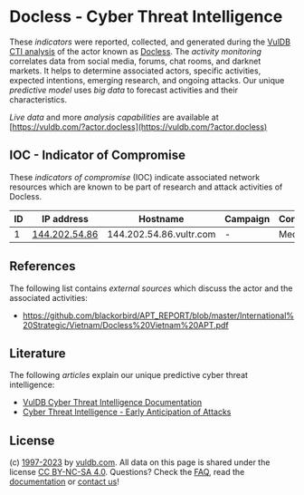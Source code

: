 # Docless - Cyber Threat Intelligence

These _indicators_ were reported, collected, and generated during the [VulDB CTI analysis](https://vuldb.com/?kb.cti) of the actor known as [Docless](https://vuldb.com/?actor.docless). The _activity monitoring_ correlates data from social media, forums, chat rooms, and darknet markets. It helps to determine associated actors, specific activities, expected intentions, emerging research, and ongoing attacks. Our unique _predictive model_ uses _big data_ to forecast activities and their characteristics.

_Live data_ and more _analysis capabilities_ are available at [https://vuldb.com/?actor.docless](https://vuldb.com/?actor.docless)

## IOC - Indicator of Compromise

These _indicators of compromise_ (IOC) indicate associated network resources which are known to be part of research and attack activities of Docless.

ID | IP address | Hostname | Campaign | Confidence
-- | ---------- | -------- | -------- | ----------
1 | [144.202.54.86](https://vuldb.com/?ip.144.202.54.86) | 144.202.54.86.vultr.com | - | Medium

## References

The following list contains _external sources_ which discuss the actor and the associated activities:

* https://github.com/blackorbird/APT_REPORT/blob/master/International%20Strategic/Vietnam/Docless%20Vietnam%20APT.pdf

## Literature

The following _articles_ explain our unique predictive cyber threat intelligence:

* [VulDB Cyber Threat Intelligence Documentation](https://vuldb.com/?kb.cti)
* [Cyber Threat Intelligence - Early Anticipation of Attacks](https://www.scip.ch/en/?labs.20201022)

## License

(c) [1997-2023](https://vuldb.com/?kb.changelog) by [vuldb.com](https://vuldb.com/?kb.about). All data on this page is shared under the license [CC BY-NC-SA 4.0](https://creativecommons.org/licenses/by-nc-sa/4.0/). Questions? Check the [FAQ](https://vuldb.com/?kb.faq), read the [documentation](https://vuldb.com/?kb) or [contact us](https://vuldb.com/?contact)!
